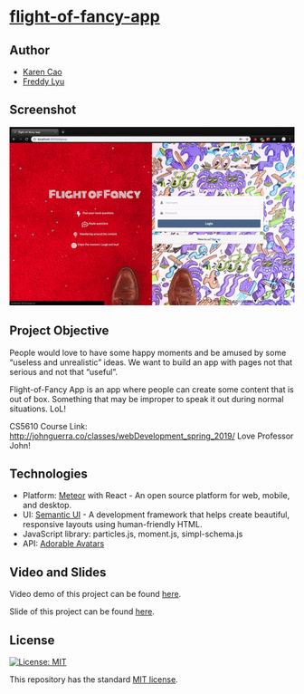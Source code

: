 # [flight-of-fancy-app](https://flight-of-fantasy.herokuapp.com/)

## Author
- [Karen Cao](https://qimincao.github.io/HomePage_Karen/)
- [Freddy Lyu](https://freddydoesit.github.io/freddy/)

## Screenshot
![screenshot](public/screenshot.gif)

## Project Objective

People would love to have some happy moments and be amused by some “useless and unrealistic” ideas. We want to build an app with pages not that serious and not that “useful”. 

Flight-of-Fancy App is  an app where people can create some content that is out of box. Something that may be improper to speak it out during normal situations. LoL!

CS5610 Course Link: http://johnguerra.co/classes/webDevelopment_spring_2019/ Love Professor John!

## Technologies

- Platform: [Meteor](https://www.meteor.com/) with React - An open source platform for 
web, mobile, and desktop.
- UI: [Semantic UI](https://semantic-ui.com/) - A development framework that helps create beautiful, responsive layouts using human-friendly HTML.
- JavaScript library: particles.js, moment.js, simpl-schema.js
- API: [Adorable Avatars](http://avatars.adorable.io/)


## Video and Slides
Video demo of this project can be found [here](https://youtu.be/_bwwdzjsUgg). 

Slide of this project can be found [here](https://docs.google.com/presentation/d/1WmwlLXZRelC0Dg87GY_z6nNH6uMqHMSZK_bxEEwXbR8/edit#slide=id.g54f4327236_0_546).


## License
[![License: MIT](https://img.shields.io/badge/License-MIT-yellow.svg)](https://opensource.org/licenses/MIT)

This repository has the standard [MIT license](https://opensource.org/licenses/MIT). 
